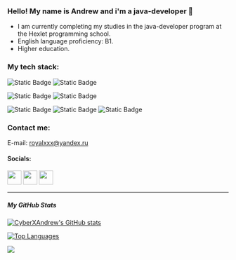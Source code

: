 ### Hello! My name is Andrew and i'm a java-developer 👋

- I am currently completing my studies in the java-developer program at the Hexlet programming school.
- English language proficiency: B1.
- Higher education.

### My tech stack:
![Static Badge](https://img.shields.io/badge/JAVA-7FB841?style=for-the-badge&logoWidth=200&color=7FB841)
![Static Badge](https://img.shields.io/badge/SPRING_BOOT-%236DB33F?style=for-the-badge&logo=springboot&logoColor=%236DB33F&labelColor=white)

![Static Badge](https://img.shields.io/badge/GRADLE-white?style=for-the-badge&logo=gradle&logoColor=black&color=%23FFDC33)
![Static Badge](https://img.shields.io/badge/IntelliJ%20idea-%23FFDC33?style=for-the-badge&logo=intellij%20IDEA&logoColor=black&color=%23FFCE33)

![Static Badge](https://img.shields.io/badge/postgresql-main?style=for-the-badge&logo=postgresql&logoColor=white&color=%234169E1)
![Static Badge](https://img.shields.io/badge/junit-%23FDEBD0?style=for-the-badge&logo=junit5&logoColor=white&color=%2325A162)
![Static Badge](https://img.shields.io/badge/GIT-black?style=for-the-badge&logo=git&logoColor=white&color=%23F05032)



### Contact me:
E-mail: royalxxx@yandex.ru
                 
#### Socials:
<p align="left">
<a href="https://www.github.com/CyberXAndrew" target="_blank" rel="noreferrer"><img src="https://raw.githubusercontent.com/danielcranney/readme-generator/main/public/icons/socials/github.svg" width="32" height="32" /></a>
<a href="http://www.instagram.com/dandy.jager" target="_blank" rel="noreferrer"><img src="https://raw.githubusercontent.com/danielcranney/readme-generator/main/public/icons/socials/instagram.svg" width="32" height="32" /></a>
<a href="https://t.me/AndreyllBorisov" target="_blank" rel="noreferrer"><img src="https://yandex-images.clstorage.net/zHn98f351/d6e873iCO/oOrLljpL9oIaBjfzCmImEwnr-VkEevz3zIMaJe5hiElURktbTd3cApiq2rxsWeIg-SAC6rcZRviHHHcbDBNUh8XXkodfQvqOCiJ-13orKlM93vVpXTPE5vHLMiSmZC3ksNuW--RUJf4tR9_1HEH7HKQhBgZPXHOoMzBSRzAT9ZLwZseujp-nbsa-msMqWv7fEdp9NYibJB5ocysxZwQJuBwbvr9oxFlCbXsvGXzJw2HACXZ2ZuhDpLNcqjd4W1WmvBpjTu4_H_KSKn7Dtq4Gq0XO0TVIM9Qy0MPftbtAMZAMYyrPdFyV6tkXd1H0mTt1ULkSwobEs-T7QAZPzMclEmiCF-p2Qyv2sgZmrzIuGr81kknB1PcgfgRzqx1HCGFMmI-qw5xQsVJV7w_FnJXjeQx5ll52jCMgi8QC27RjTZYInp-SFhsH-squEh-23iJLqb7hPSgXgE6Mo4_BX-g1uLDLxl_kiJ0iXSf3mXTBZ7XYPU6idsxT0FeMYmM4d8n-kGKr4vrbF5KC_sJ7tlJGmwHWndGUk4hqODtvzc94ETyYt6azXMApVpXjF8mMmYtNgIFKTuYIs3ybnP7D6NN5uhweY9L6lwvymp6qV8JqpouxotlZ2HdsylTv4xFzPPnMcJP6qxhEjb5FZ9v1IA1_NVTNnj5aWEOY80Tau7ifjYKo-qci6hc37mLCZuc6yoajJaIZoRjjAIpku7_Fi6AZNLiLzj90NFEyASOfmQhF9xmYcfIuimSfgPfQwk-0y1kWsAqHTg7LGwoKXl5fYo4Ot3UeUYHAk-xijI83Xd-8TdCoFy4PwNhVQmEXcxkMffftsHUWQuKAS6yHTMoTZDd5fhQCp3ICH98WDr4ae0pCmhPRsnX5-EuEhugHW_VD-Bk0qMuiE_y80ba9LxdpeN2j8QyJ8uYK0CckczBaOzzLVfKoWo-Wrt_n-ioGkosyujIPJTbJ6fiHeJ6Eu8NhaySQ" width="32" height="32" /></a>
</p>

---

##### My GitHub Stats
<a href="http://www.github.com/CyberXAndrew"><img src="https://github-readme-stats.vercel.app/api?username=CyberXAndrew&show_icons=true&hide=&count_private=true&title_color=2D26AE&text_color=0f172a&icon_color=f97316&bg_color=FDFEFE&hide_border=false&show_icons=true" alt="CyberXAndrew's GitHub stats" /></a>

<a href="https://github.com/CyberXAndrew" align="left"><img src="https://github-readme-stats.vercel.app/api/top-langs/?username=CyberXAndrew&langs_count=10&title_color=f97316&text_color=0f172a&icon_color=84cc16&bg_color=FDFEFE&hide_border=false&locale=en&custom_title=Top%20%Languages" alt="Top Languages" /></a>


![](https://komarev.com/ghpvc/?username=CyberXAndrew&color=brightgreen&style=for-the-badge&label=VISITORS)





<!--
**CyberXAndrew/CyberXAndrew** is a ✨ _special_ ✨ repository because its `README.md` (this file) appears on your GitHub profile.

f97316
84cc16

Here are some ideas to get you started:

- 🔭 I’m currently working on ...
- 🌱 I’m currently learning ...
- 👯 I’m looking to collaborate on ...
- 🤔 I’m looking for help with ...
- 💬 Ask me about ...
- 📫 How to reach me: ...
- 😄 Pronouns: ...
- ⚡ Fun fact: ...
-->
